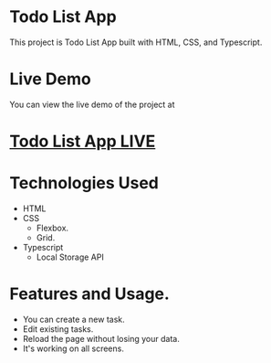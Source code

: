 ﻿# Todo List App
This project is Todo List App built with HTML, CSS, and Typescript.

# Live Demo
You can view the live demo of the project at 
# [Todo List App LIVE](https://ts-vite-todo-list-project.vercel.app/)

# Technologies Used
- HTML
- CSS
  * Flexbox. 
  * Grid.
- Typescript
  * Local Storage API

# Features and Usage.
- You can create a new task.
- Edit existing tasks.
- Reload the page without losing your data.
- It's working on all screens.


